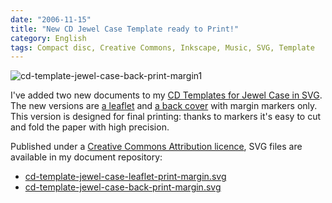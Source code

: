 ```yaml
---
date: "2006-11-15"
title: "New CD Jewel Case Template ready to Print!"
category: English
tags: Compact disc, Creative Commons, Inkscape, Music, SVG, Template
---
```


![cd-template-jewel-case-back-print-margin1]({attach}cd-template-jewel-case-back-print-margin1.png)

I've added two new documents to my [CD Templates for Jewel Case in SVG](https://kevin.deldycke.com/2006/09/cd-templates-for-jewel-case-in-svg/). The new versions are [a leaflet]({attach}cd-template-jewel-case-leaflet-print-margin.svg) and [a back cover]({attach}cd-template-jewel-case-back-print-margin.svg) with margin markers only. This version is designed for final printing: thanks to markers it's easy to cut and fold the paper with high precision.

Published under a [Creative Commons Attribution licence](https://creativecommons.org/licenses/by/2.5/), SVG files are available in my document repository:

  * [cd-template-jewel-case-leaflet-print-margin.svg]({attach}cd-template-jewel-case-leaflet-print-margin.svg)
  * [cd-template-jewel-case-back-print-margin.svg]({attach}cd-template-jewel-case-back-print-margin.svg)
